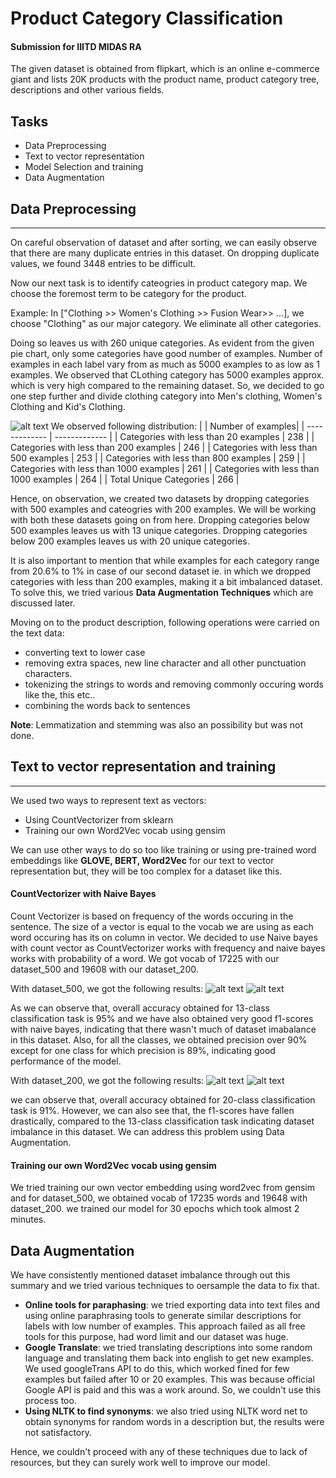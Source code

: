 # Product Category Classification
#### Submission for IIITD MIDAS RA

The given dataset is obtained from flipkart, which is an online e-commerce giant and lists 20K products with the product name, product category tree, descriptions and other various fields. 

## Tasks

- Data Preprocessing
- Text to vector representation
- Model Selection and training
- Data Augmentation


## Data Preprocessing
----
On careful observation of dataset and after sorting, we can easily observe that there are many duplicate entries in this dataset. On dropping duplicate values, we found 3448 entries to be difficult. 
 
Now our next task is to identify cateogries in product category map. We choose the foremost term to be category for the product. 

Example: 
In ["Clothing >> Women's Clothing >> Fusion Wear>> ...], we choose "Clothing" as our major category. We eliminate all other categories.

Doing so leaves us with 260 unique categories. As evident from the given pie chart, only some categories have good number of examples. Number of examples in each label vary from as much as 5000 examples to as low as 1 examples. We observed that CLothing category has 5000 examples approx. which is very high compared to the remaining dataset. So, we decided to go one step further and divide clothing category into Men's clothing, Women's Clothing and Kid's Clothing.

![alt text](./src/pie_categories.png "Category Distribution in raw data")
We observed following distribution:
|   | Number of examples|
| ------------- | ------------- |
| Categories with less than 20 examples  | 238 |
| Categories with less than 200 examples  | 246  |
| Categories with less than 500 examples  | 253  |
| Categories with less than 800 examples  | 259 |
| Categories with less than 1000 examples  | 261 |
| Categories with less than 1000 examples  | 264 |
| Total Unique Categories  | 266 |


Hence, on observation, we created two datasets by dropping categories with 500 examples and cateogries with 200 examples. We will be working with both these datasets going on from here. Dropping categories below 500 examples leaves us with 13 unique categories. Dropping categories below 200 examples leaves us with 20 unique categories. 

It is also important to mention that while examples for each category range from 20.6% to 1% in case of our second dataset ie. in which we dropped categories with less than 200 examples, making it a bit imbalanced dataset. To solve this, we tried various **Data Augmentation Techniques** which are discussed later.

Moving on to the product description, following operations were carried on the text data: 
- converting text to lower case
- removing extra spaces, new line character and all other punctuation characters.
- tokenizing the strings to words and removing commonly occuring words like the, this etc..
- combining the words back to sentences

**Note**: Lemmatization and stemming was also an possibility but was not done.


## Text to vector representation and training
----
We used two ways to represent text as vectors:
- Using CountVectorizer from sklearn
- Training our own Word2Vec vocab using gensim

We can use other ways to do so too like training or using pre-trained word embeddings like **GLOVE, BERT, Word2Vec** for our text to vector representation but, they will be too complex for a dataset like this.

#### CountVectorizer with Naive Bayes
Count Vectorizer is based on frequency of the words occuring in the sentence. The size of a vector is equal to the vocab we are using as each word occuring has its on column in vector. We decided to use Naive bayes with count vector as CountVectorizer works with frequency and naive bayes works with probability of a word.
We got vocab of 17225 with our dataset\_500 and 19608 with our dataset\_200.

With dataset\_500, we got the following results:
![alt text](./src/classification_report_naive_500.png "Classification report using multinomial with dataset_500")
![alt text](./src/confusion_matrix_naive_500.png "confusion matrix usig naive bayes with dataset_500")

As we can observe that, overall accuracy obtained for 13-class classification task is 95% and we have also obtained very good f1-scores with naive bayes, indicating that there wasn't much of dataset imabalance in this dataset. Also, for all the classes, we obtained precision over 90% except for one class for which precision is 89%, indicating good performance of the model.

With dataset\_200, we got the following results:
![alt text](./src/classification_report_naive_200.png "Classification report using multinomial with dataset_200")
![alt text](./src/confusion_matrix_naive_200.png "confusion matrix usig naive bayes with dataset_200")

we can observe that, overall accuracy obtained for 20-class classification task is 91%. However, we can also see that, the f1-scores have fallen drastically, compared to the 13-class classification task indicating dataset imbalance in this dataset. 
We can address this problem using Data Augmentation.

#### Training our own Word2Vec vocab using gensim
We tried training our own vector embedding using word2vec from gensim and for dataset\_500, we obtained vocab of 17235 words and 19648 with dataset\_200. we trained our model for 30 epochs which took almost 2 minutes.


## Data Augmentation

We have consistently mentioned dataset imbalance through out this summary and we tried various techniques to oersample the data to fix that.

- **Online tools for paraphasing**: we tried exporting data into text files and using online paraphrasing tools to generate similar descriptions for labels with low number of examples. This approach failed as all free tools for this purpose, had word limit and our dataset was huge.
- **Google Translate**: we tried translating descriptions into some random language and translating them back into english to get new examples. We used googleTrans API to do this, which worked fined for few examples but failed after 10 or 20 examples. This was because official Google API is paid and this was a work around. So, we couldn't use this process too.
- **Using NLTK to find synonyms**: we also tried using NLTK word net to obtain synonyms for random words in a description but, the results were not satisfactory.

Hence, we couldn't proceed with any of these techniques due to lack of resources, but they can surely work well to improve our model.
